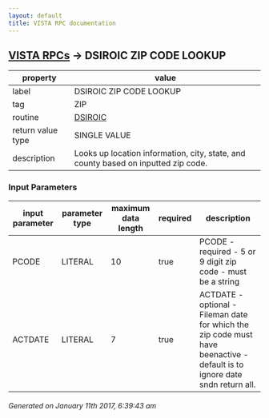 ```yaml
---
layout: default
title: VISTA RPC documentation
---
```




## [VISTA RPCs](TableOfContent.md) &#8594; DSIROIC ZIP CODE LOOKUP 

 property | value 
--- | --- 
 label | DSIROIC ZIP CODE LOOKUP
 tag | ZIP
 routine | [DSIROIC](http://code.osehra.org/dox/Routine_DSIROIC_source.html)
 return value type | SINGLE VALUE
 description | Looks up location information, city, state, and county based on inputted zip code.

### Input Parameters

| input parameter | parameter type | maximum data length | required | description | 
| --- | --- | --- | --- | --- | 
| PCODE | LITERAL | 10 | true | PCODE - required - 5 or 9 digit zip code - must be a string | 
| ACTDATE | LITERAL | 7 | true | ACTDATE - optional - Fileman date for which the zip code must have beenactive - default is to ignore date sndn return all. | 




 ###### Generated on January 11th 2017, 6:39:43 am
